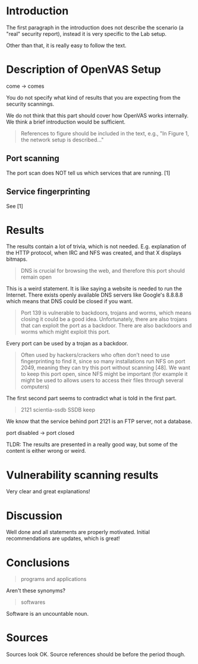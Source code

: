 # Introduction
The first paragraph in the introduction does not describe the scenario
(a "real" security report), instead it is very specific to the Lab setup.

Other than that, it is really easy to follow the text.

# Description of OpenVAS Setup
come -> comes

You do not specify what kind of results that you are expecting 
from the security scannings.

We do not think that this part should cover how OpenVAS works internally.
We think a brief introduction would be sufficient.

>References to figure should be included in the text, e.g., "In Figure 1, the network setup is described…"

## Port scanning
The port scan does NOT tell us which services that are running. [1]

## Service fingerprinting
See [1]

# Results
The results contain a lot of trivia, which is not needed. E.g. explanation of the HTTP protocol, when IRC and NFS was created, and that X displays bitmaps.

>DNS is crucial for browsing the web, and therefore this port should remain open

This is a weird statement. It is like saying a website is needed to run the Internet. There exists openly available DNS servers like Google's 8.8.8.8 which means that DNS could be closed if you want.

>Port 139 is vulnerable to backdoors, trojans and worms, which means closing it could be a good idea.
>Unfortunately, there are also trojans that can exploit the port as a backdoor.
>There are also backdoors and worms which might exploit this port.

Every port can be used by a trojan as a backdoor.

>Often used by hackers/crackers who often don’t need to use fingerprinting to find it, since so many
installations run NFS on port 2049, meaning they can try this port without scanning [48]. We want to
keep this port open, since NFS might be important (for example it might be used to allows users to
access their files through several computers)

The first second part seems to contradict what is told in the first part.

>2121 scientia-ssdb SSDB keep

We know that the service behind port 2121 is an FTP server, not a database.

port disabled -> port closed

TLDR: The results are presented in a really good way, but some of the content is either wrong or weird.

# Vulnerability scanning results
Very clear and great explanations!

# Discussion
Well done and all statements are properly motivated.
Initial recommendations are updates, which is great!

# Conclusions
>programs and applications

Aren't these synonyms?

>softwares

Software is an uncountable noun.

# Sources
Sources look OK. Source references should be before the period though.
